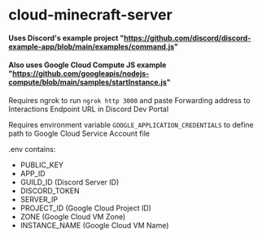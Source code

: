 # cloud-minecraft-server
#### Uses Discord's example project "https://github.com/discord/discord-example-app/blob/main/examples/command.js"
#### Also uses Google Cloud Compute JS example "https://github.com/googleapis/nodejs-compute/blob/main/samples/startInstance.js"
Requires ngrok to run `ngrok http 3000` and paste Forwarding address to Interactions Endpoint URL in Discord Dev Portal

Requires environment variable `GOOGLE_APPLICATION_CREDENTIALS` to define path to Google Cloud Service Account file 

.env contains:
 - PUBLIC_KEY
 - APP_ID
 - GUILD_ID (Discord Server ID)
 - DISCORD_TOKEN
 - SERVER_IP
 - PROJECT_ID (Google Cloud Project ID)
 - ZONE (Google Cloud VM Zone)
 - INSTANCE_NAME (Google Cloud VM Name)

